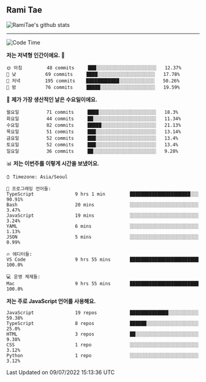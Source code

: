 ## Rami Tae

![RamiTae's github stats](https://github-readme-stats.vercel.app/api?username=RamiTae&show_icons=true&theme=tokyonight)

---
<!--START_SECTION:waka-->
![Code Time](http://img.shields.io/badge/Code%20Time-0%20secs-blue)

**저는 저녁형 인간이에요. 🦉** 

```text
🌞 아침         48 commits     ███░░░░░░░░░░░░░░░░░░░░░░   12.37% 
🌆 낮　         69 commits     ████░░░░░░░░░░░░░░░░░░░░░   17.78% 
🌃 저녁         195 commits    ████████████░░░░░░░░░░░░░   50.26% 
🌙 밤　         76 commits     █████░░░░░░░░░░░░░░░░░░░░   19.59%

```
📅 **제가 가장 생산적인 날은 수요일이에요.** 

```text
월요일          71 commits     ████░░░░░░░░░░░░░░░░░░░░░   18.3% 
화요일          44 commits     ██░░░░░░░░░░░░░░░░░░░░░░░   11.34% 
수요일          82 commits     █████░░░░░░░░░░░░░░░░░░░░   21.13% 
목요일          51 commits     ███░░░░░░░░░░░░░░░░░░░░░░   13.14% 
금요일          52 commits     ███░░░░░░░░░░░░░░░░░░░░░░   13.4% 
토요일          52 commits     ███░░░░░░░░░░░░░░░░░░░░░░   13.4% 
일요일          36 commits     ██░░░░░░░░░░░░░░░░░░░░░░░   9.28%

```


📊 **저는 이번주를 이렇게 시간을 보냈어요.** 

```text
⌚︎ Timezone: Asia/Seoul

💬 프로그래밍 언어들: 
TypeScript               9 hrs 1 min         ██████████████████████░░░   90.91% 
Bash                     20 mins             ░░░░░░░░░░░░░░░░░░░░░░░░░   3.47% 
JavaScript               19 mins             ░░░░░░░░░░░░░░░░░░░░░░░░░   3.24% 
YAML                     6 mins              ░░░░░░░░░░░░░░░░░░░░░░░░░   1.13% 
JSON                     5 mins              ░░░░░░░░░░░░░░░░░░░░░░░░░   0.99%

🔥 에디터들: 
VS Code                  9 hrs 55 mins       █████████████████████████   100.0%

💻 운영 체제들: 
Mac                      9 hrs 55 mins       █████████████████████████   100.0%

```

**저는 주로 JavaScript 언어를 사용해요.** 

```text
JavaScript               19 repos            ██████████████░░░░░░░░░░░   59.38% 
TypeScript               8 repos             ██████░░░░░░░░░░░░░░░░░░░   25.0% 
HTML                     3 repos             ██░░░░░░░░░░░░░░░░░░░░░░░   9.38% 
CSS                      1 repo              ░░░░░░░░░░░░░░░░░░░░░░░░░   3.12% 
Python                   1 repo              ░░░░░░░░░░░░░░░░░░░░░░░░░   3.12%

```



 Last Updated on 09/07/2022 15:13:36 UTC
<!--END_SECTION:waka-->
